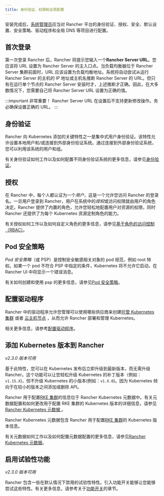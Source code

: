 ```yaml
---
title: 身份验证、权限和全局配置
---
```


安装完成后，[系统管理员](/docs/admin-settings/rbac/global-permissions/_index)应当对 Rancher 平台的身份验证、授权、安全、默认设置、安全策略、驱动程序和全局 DNS 等项目进行配置。

## 首次登录

第一次登录 Rancher 后，Rancher 将提示您输入一个**Rancher Server URL**。您应该将 URL 设置为 Rancher Server 的主入口点。当负载均衡器位于 Rancher Server 集群前面时，URL 应该设置为负载均衡地址。系统将自动尝试从运行 Rancher Server 的主机的 IP 地址或主机名推断 Rancher Server 的 URL。但只有在运行单个节点的 Rancher Server 安装时才，上述推断才正确。因此，在大多数情况下，您需要自己将 Rancher Server URL 设置为正确的值。

:::important 非常重要！
Rancher Server URL 在设置后不支持更新修改操作。务必确保设置正确的 URL。
:::

## 身份验证

Rancher 向 Kubernetes 添加的关键特性之一是集中式用户身份验证。该特性允许设置本地用户和/或连接到外部身份验证系统。通过连接到外部身份验证系统，您可以利用该系统的用户和组。

有关身份验证如何工作以及如何配置不同身份验证系统的更多信息，请参见[身份验证](/docs/admin-settings/authentication/_index)。

## 授权

在 Rancher 中，每个人都认证为一个*用户*，这是一个允许您访问 Rancher 的登录名。一旦用户登录到 Rancher，用户在系统中的*授权*或访问权限就由用户的角色决定。Rancher 提供了内置的角色，允许您轻松地配置用户对资源的权限，同时 Rancher 还提供了为每个 Kubernetes 资源定制角色的能力。

有关授权如何工作以及如何自定义角色的更多信息，请参见[基于角色的访问控制（RBAC）](/docs/admin-settings/rbac/_index)。

## Pod 安全策略

_Pod 安全策略_（或 PSP）是控制安全敏感相关对象的 pod 规范，例如 root 特权。如果一个 pod 不符合 PSP 中指定的条件，Kubernetes 将不允许它启动，在 Rancher UI 中将显示一个错误消息。

有关如何创建和使用 psp 的更多信息，请参见[Pod 安全策略](/docs/admin-settings/pod-security-policies/_index)。

## 配置驱动程序

Rancher 中的驱动程序允许您管理可以使用哪些供应商来创建[托管 Kubernetes 集群](/docs/cluster-provisioning/hosted-kubernetes-clusters/_index) 或者 [云主机节点](/docs/cluster-provisioning/rke-clusters/node-pools/_index) ，从而允许 Rancher 部署和管理 Kubernetes。

相关更多信息，请参考[配置驱动程序](/docs/admin-settings/drivers/_index)。

## 添加 Kubernetes 版本到 Rancher

_v2.3.0 版本可用_

基于此特性，您可以在 Kubernetes 发布后立即升级到最新版本，而无需升级 Rancher。这个功能可以让您轻松升级 Kubernetes 的补丁版本（例如：`v1.15.X`)，但不升级 Kubernetes 的小版本(例如：`v1.X.0`)。因为 Kubernetes 倾向于在较小的版本之间添加或删除 API。

Rancher 用于配置[RKE 集群](/docs/cluster-provisioning/rke-clusters/_index)的信息位于 Rancher Kubernetes 元数据中。有关元数据配置和如何更改用于配置 RKE 集群的 Kubernetes 版本的详细信息，请参见[Rancher Kubernetes 元数据 ](/docs/admin-settings/k8s-metadata/_index)。

Rancher Kubernetes 元数据包含 Rancher 用于配置[RKE 集群](/docs/cluster-provisioning/rke-clusters/_index)的 Kubernetes 版本信息。

有关元数据如何工作以及如何配置元数据配置的更多信息，请参见[Rancher Kubernetes 元数据](/docs/admin-settings/k8s-metadata/_index)。

## 启用试验性功能

_v2.3.0 版本可用_

Rancher 包含一些在默认情况下禁用的试验性特性。引入功能开关能够让您能够尝试这些特性。有关更多信息，请参考关于[功能开关](/docs/installation/options/feature-flags/_index)的章节。
